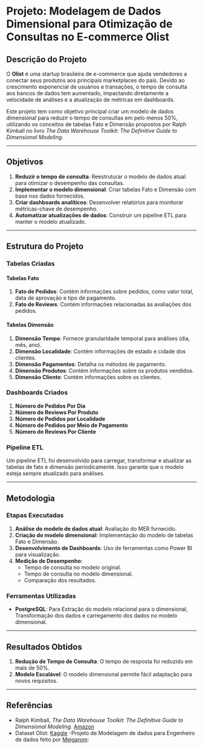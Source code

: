 # Projeto: Modelagem de Dados Dimensional para Otimização de Consultas no E-commerce Olist

## Descrição do Projeto

O **Olist** é uma startup brasileira de e-commerce que ajuda vendedores a conectar seus produtos aos principais marketplaces do país. Devido ao crescimento exponencial de usuários e transações, o tempo de consulta aos bancos de dados tem aumentado, impactando diretamente a velocidade de análises e a atualização de métricas em dashboards.

Este projeto tem como objetivo principal criar um modelo de dados dimensional para reduzir o tempo de consultas em pelo menos 50%, utilizando os conceitos de tabelas Fato e Dimensão propostos por Ralph Kimball no livro *The Data Warehouse Toolkit: The Definitive Guide to Dimensional Modeling*.

---

## Objetivos

1. **Reduzir o tempo de consulta**: Reestruturar o modelo de dados atual para otimizar o desempenho das consultas.
2. **Implementar o modelo dimensional**: Criar tabelas Fato e Dimensão com base nos dados fornecidos.
3. **Criar dashboards analíticos**: Desenvolver relatórios para monitorar métricas-chave de desempenho.
4. **Automatizar atualizações de dados**: Construir um pipeline ETL para manter o modelo atualizado.

---

## Estrutura do Projeto

### Tabelas Criadas

#### Tabelas Fato
1. **Fato de Pedidos**: Contém informações sobre pedidos, como valor total, data de aprovação e tipo de pagamento.
2. **Fato de Reviews**: Contém informações relacionadas às avaliações dos pedidos.

#### Tabelas Dimensão
1. **Dimensão Tempo**: Fornece granularidade temporal para análises (dia, mês, ano).
2. **Dimensão Localidade**: Contém informações de estado e cidade dos clientes.
3. **Dimensão Pagamentos**: Detalha os métodos de pagamento.
4. **Dimensão Produtos**: Contém informações sobre os produtos vendidos.
5. **Dimensão Cliente**: Contém informações sobre os clientes.

### Dashboards Criados

1. **Número de Pedidos Por Dia**
2. **Número de Reviews Por Produto**
3. **Número de Pedidos por Localidade**
4. **Número de Pedidos por Meio de Pagamento**
5. **Número de Reviews Por Cliente**

### Pipeline ETL

Um pipeline ETL foi desenvolvido para carregar, transformar e atualizar as tabelas de fato e dimensão periodicamente. Isso garante que o modelo esteja sempre atualizado para análises.

---

## Metodologia

### Etapas Executadas

1. **Análise do modelo de dados atual**: Avaliação do MER fornecido.
2. **Criação do modelo dimensional**: Implementação do modelo de tabelas Fato e Dimensão.
3. **Desenvolvimento de Dashboards**: Uso de ferramentas como Power BI para visualização.
4. **Medição de Desempenho**:
   - Tempo de consulta no modelo original.
   - Tempo de consulta no modelo dimensional.
   - Comparação dos resultados.

### Ferramentas Utilizadas

- **PostgreSQL**: Para Extração do modelo relacional para o dimensional, Transformação dos dados e carregamento dos dados no modelo dimensional.

---

## Resultados Obtidos

1. **Redução de Tempo de Consulta**: O tempo de resposta foi reduzido em mais de 50%.
3. **Modelo Escalável**: O modelo dimensional permite fácil adaptação para novos requisitos.

---

## Referências

- Ralph Kimball, *The Data Warehouse Toolkit: The Definitive Guide to Dimensional Modeling*. [Amazon](https://amzn.to/2XshlH3)
- Dataset Olist: [Kaggle](https://bit.ly/2BgIELw)
-Projeto de Modelagem de dados para Engenheiro de dados feito por [Meigarom](https://medium.com/comunidadeds/projeto-de-modelagem-de-dados-para-engenharia-de-dados-b11562422676): 
